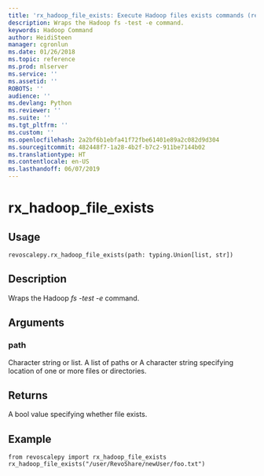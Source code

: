```yaml
---
title: 'rx_hadoop_file_exists: Execute Hadoop files exists commands (revoscalepy)'
description: Wraps the Hadoop fs -test -e command.
keywords: Hadoop Command
author: HeidiSteen
manager: cgronlun
ms.date: 01/26/2018
ms.topic: reference
ms.prod: mlserver
ms.service: ''
ms.assetid: ''
ROBOTS: ''
audience: ''
ms.devlang: Python
ms.reviewer: ''
ms.suite: ''
ms.tgt_pltfrm: ''
ms.custom: ''
ms.openlocfilehash: 2a2bf6b1ebfa41f72fbe61401e89a2c082d9d304
ms.sourcegitcommit: 482448f7-1a28-4b2f-b7c2-911be7144b02
ms.translationtype: HT
ms.contentlocale: en-US
ms.lasthandoff: 06/07/2019
---
```

# <a name="rxhadoopfileexists"></a>rx_hadoop_file_exists


 


## <a name="usage"></a>Usage



```
revoscalepy.rx_hadoop_file_exists(path: typing.Union[list, str])
```





## <a name="description"></a>Description

Wraps the Hadoop *fs -test -e* command.


## <a name="arguments"></a>Arguments


### <a name="path"></a>path

Character string or list. A list of paths or A character string specifying location of one or more files or directories.


## <a name="returns"></a>Returns

A bool value specifying whether file exists.


## <a name="example"></a>Example



```
from revoscalepy import rx_hadoop_file_exists
rx_hadoop_file_exists("/user/RevoShare/newUser/foo.txt")
```

